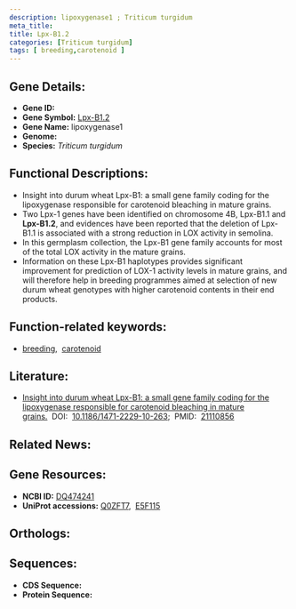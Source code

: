 ```yaml
---
description: lipoxygenase1 ; Triticum turgidum
meta_title:
title: Lpx-B1.2
categories: [Triticum turgidum]
tags: [ breeding,carotenoid ]
---
```


## Gene Details:
- **Gene ID:** []()
- **Gene Symbol:** <u>Lpx-B1.2</u>
- **Gene Name:** lipoxygenase1
- **Genome:** []()
- **Species:** *Triticum turgidum*

## Functional Descriptions:
   - Insight into durum wheat Lpx-B1: a small gene family coding for the lipoxygenase responsible for carotenoid bleaching in mature grains.
   - Two Lpx-1 genes have been identified on chromosome 4B, Lpx-B1.1 and **Lpx-B1.2**, and evidences have been reported that the deletion of Lpx-B1.1 is associated with a strong reduction in LOX activity in semolina.
   - In this germplasm collection, the Lpx-B1 gene family accounts for most of the total LOX activity in the mature grains.
   - Information on these Lpx-B1 haplotypes provides significant improvement for prediction of LOX-1 activity levels in mature grains, and will therefore help in breeding programmes aimed at selection of new durum wheat genotypes with higher carotenoid contents in their end products.

## Function-related keywords:
   - [breeding](/tags/breeding/),&nbsp;&nbsp;[carotenoid](/tags/carotenoid/)

## Literature:
   - [Insight into durum wheat Lpx-B1: a small gene family coding for the lipoxygenase responsible for carotenoid bleaching in mature grains.](https://doi.org/10.1186/1471-2229-10-263)&nbsp;&nbsp;DOI:&nbsp;&nbsp;[10.1186/1471-2229-10-263](https://doi.org/10.1186/1471-2229-10-263);&nbsp;&nbsp;PMID:&nbsp;&nbsp;[21110856](https://pubmed.ncbi.nlm.nih.gov/21110856/)

## Related News:

## Gene Resources:
- **NCBI ID:**  [DQ474241](https://www.ncbi.nlm.nih.gov/gene/?term=DQ474241)
- **UniProt accessions:**  [Q0ZFT7](https://www.uniprot.org/uniprotkb/Q0ZFT7/entry),&nbsp;&nbsp;[E5F115](https://www.uniprot.org/uniprotkb/E5F115/entry)

## Orthologs:

## Sequences:
- **CDS Sequence:**
- **Protein Sequence:**
